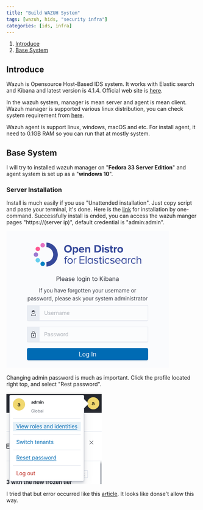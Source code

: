 ```yaml
---
title: "Build WAZUH System"
tags: [wazuh, hids, "security infra"]
categories: [ids, infra]
---
```


1. [Introduce](#introduce)
2. [Base System](#base-system)

## Introduce

Wazuh is Opensource Host-Based IDS system. It works with Elastic search and Kibana and latest version is 4.1.4. Official web site is [here](https://wazuh.com/).

In the wazuh system, manager is mean server and agent is mean client. Wazuh manager is supported various linux distribution, you can check system requirement from [here](https://documentation.wazuh.com/current/installation-guide/requirements.html#requirements).

Wazuh agent is support linux, windows, macOS and etc. For install agent, it need to 0.1GB RAM so you can run that at mostly system.

## Base System

I will try to installed wazuh manager on "**Fedora 33 Server Edition**" and agent system is set up as a "**windows 10**".

### Server Installation

Install is much easily if you use "Unattended installation". Just copy script and paste your terminal, it's done. Here is the [link](https://documentation.wazuh.com/current/installation-guide/open-distro/all-in-one-deployment/unattended-installation.html#installing-wazuh) for installation by one-command. Successfully install is ended, you can access the wazuh manger pages "https://(server ip)", default credential is "admin:admin".

![Wazuh Login](https://github.com/Jun-Project-LAB/Jun-Project-LAB.github.io/blob/main/_image/wazuh_login.png?raw=true)

Changing admin password is much as important. Click the profile located right top, and select "Rest password".

![Wazuh_Change_password](https://raw.githubusercontent.com/Jun-Project-LAB/Jun-Project-LAB.github.io/main/_image/wazuh_change_password.png)

I tried that but error occurred like this [article](https://stackoverflow.com/questions/65401755/wazuh-how-to-change-admin-password-for-web-interface). It looks like donse't allow this way.


